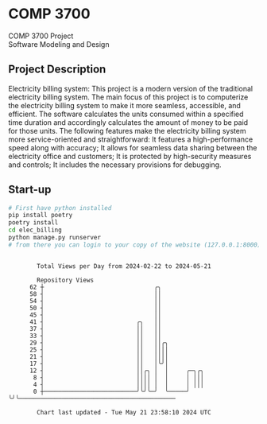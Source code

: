 # COMP 3700
COMP 3700 Project  
Software Modeling and Design
## Project Description
Electricity billing system: This project is a modern version of the traditional electricity billing system. The main focus of this project is to computerize the electricity billing system to make it more seamless, accessible, and efficient. The software calculates the units consumed within a specified time duration and accordingly calculates the amount of money to be paid for those units. The following features make the electricity billing system more service-oriented and straightforward: It features a high-performance speed along with accuracy; It allows for seamless data sharing between the electricity office and customers; It is protected by high-security measures and controls; It includes the necessary provisions for debugging.

## Start-up
```bash
# First have python installed
pip install poetry
poetry install
cd elec_billing
python manage.py runserver
# from there you can login to your copy of the website (127.0.0.1:8000), default creds are admin/admin
```

```

        Total Views per Day from 2024-02-22 to 2024-05-21

        Repository Views
      62 ┼                               ╭╮
      58 ┤                               ││
      54 ┤                               ││
      50 ┤                               ││
      45 ┤                               ││
      41 ┤                          ╭╮   ││
      37 ┤                          ││   ││
      33 ┤                          ││   ││
      29 ┤                          ││   ││╭╮
      25 ┤                          ││   ││││
      21 ┤                          ││   ││││
      17 ┤                          ││   │╰╯│
      12 ┤                          ││╭╮ │  │     ╭─╮╭╮
       8 ┤                          ││││ │  │     │ │││
       4 ┤                          ││││ │  │     │ │││
       0 ┼──────────────────────────╯╰╯╰─╯  ╰─────╯ ╰╯╰────────────────────────────────────────────

        Chart last updated - Tue May 21 23:58:10 2024 UTC
        
```
